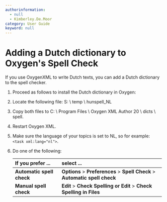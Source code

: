 ```yaml
---
authorinformation:
  - null
  - Kimberley.De.Moor
category: User Guide
keyword: null
---
```


# Adding a Dutch dictionary to Oxygen's Spell Check

If you use OxygenXML to write Dutch texts, you can add a Dutch dictionary to the spell checker.

1. Proceed as follows to install the Dutch dictionary in Oxygen:
2. Locate the following file: S: \ temp \ hunspell\_NL
3. Copy both files to C: \ Program Files \ Oxygen XML Author 20 \ dicts \ spell.
4. Restart Oxygen XML.
5. Make sure the language of your topics is set to NL, so for example: `<task xml:lang="nl">`.
6. Do one of the following:

   | If you prefer ... | select ... |
   | :--- | :--- |
   | **Automatic spell check** | **Options** &gt; **Preferences** &gt; **Spell Check** &gt; **Automatic spell check** |
   | **Manual spell check** | **Edit** &gt; **Check Spelling or Edit** &gt; **Check Spelling in Files** |

